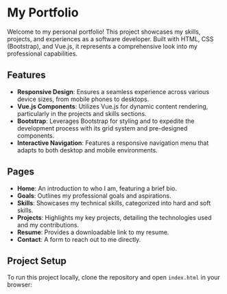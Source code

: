 # My Portfolio

Welcome to my personal portfolio! This project showcases my skills, projects, and experiences as a software developer. Built with HTML, CSS (Bootstrap), and Vue.js, it represents a comprehensive look into my professional capabilities.

## Features

- **Responsive Design**: Ensures a seamless experience across various device sizes, from mobile phones to desktops.
- **Vue.js Components**: Utilizes Vue.js for dynamic content rendering, particularly in the projects and skills sections.
- **Bootstrap**: Leverages Bootstrap for styling and to expedite the development process with its grid system and pre-designed components.
- **Interactive Navigation**: Features a responsive navigation menu that adapts to both desktop and mobile environments.

## Pages

- **Home**: An introduction to who I am, featuring a brief bio.
- **Goals**: Outlines my professional goals and aspirations.
- **Skills**: Showcases my technical skills, categorized into hard and soft skills.
- **Projects**: Highlights my key projects, detailing the technologies used and my contributions.
- **Resume**: Provides a downloadable link to my resume.
- **Contact**: A form to reach out to me directly.

## Project Setup

To run this project locally, clone the repository and open `index.html` in your browser:
